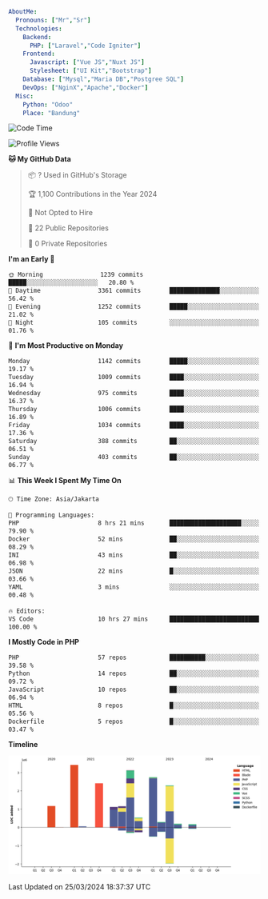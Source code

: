 ```yaml
AboutMe:
  Pronouns: ["Mr","Sr"]
  Technologies:
    Backend:
      PHP: ["Laravel","Code Igniter"]
    Frontend:
      Javascript: ["Vue JS","Nuxt JS"]
      Stylesheet: ["UI Kit","Bootstrap"]
    Database: ["Mysql","Maria DB","Postgree SQL"]
    DevOps: ["NginX","Apache","Docker"]
  Misc:
    Python: "Odoo"
    Place: "Bandung"
```

<!--START_SECTION:waka-->
![Code Time](http://img.shields.io/badge/Code%20Time-1%2C299%20hrs%2053%20mins-blue)

![Profile Views](http://img.shields.io/badge/Profile%20Views-0-blue)

**🐱 My GitHub Data** 

> 📦 ? Used in GitHub's Storage 
 > 
> 🏆 1,100 Contributions in the Year 2024
 > 
> 🚫 Not Opted to Hire
 > 
> 📜 22 Public Repositories 
 > 
> 🔑 0 Private Repositories 
 > 
**I'm an Early 🐤** 

```text
🌞 Morning                1239 commits        █████░░░░░░░░░░░░░░░░░░░░   20.80 % 
🌆 Daytime                3361 commits        ██████████████░░░░░░░░░░░   56.42 % 
🌃 Evening                1252 commits        █████░░░░░░░░░░░░░░░░░░░░   21.02 % 
🌙 Night                  105 commits         ░░░░░░░░░░░░░░░░░░░░░░░░░   01.76 % 
```
📅 **I'm Most Productive on Monday** 

```text
Monday                   1142 commits        █████░░░░░░░░░░░░░░░░░░░░   19.17 % 
Tuesday                  1009 commits        ████░░░░░░░░░░░░░░░░░░░░░   16.94 % 
Wednesday                975 commits         ████░░░░░░░░░░░░░░░░░░░░░   16.37 % 
Thursday                 1006 commits        ████░░░░░░░░░░░░░░░░░░░░░   16.89 % 
Friday                   1034 commits        ████░░░░░░░░░░░░░░░░░░░░░   17.36 % 
Saturday                 388 commits         ██░░░░░░░░░░░░░░░░░░░░░░░   06.51 % 
Sunday                   403 commits         ██░░░░░░░░░░░░░░░░░░░░░░░   06.77 % 
```


📊 **This Week I Spent My Time On** 

```text
🕑︎ Time Zone: Asia/Jakarta

💬 Programming Languages: 
PHP                      8 hrs 21 mins       ████████████████████░░░░░   79.90 % 
Docker                   52 mins             ██░░░░░░░░░░░░░░░░░░░░░░░   08.29 % 
INI                      43 mins             ██░░░░░░░░░░░░░░░░░░░░░░░   06.98 % 
JSON                     22 mins             █░░░░░░░░░░░░░░░░░░░░░░░░   03.66 % 
YAML                     3 mins              ░░░░░░░░░░░░░░░░░░░░░░░░░   00.48 % 

🔥 Editors: 
VS Code                  10 hrs 27 mins      █████████████████████████   100.00 % 
```

**I Mostly Code in PHP** 

```text
PHP                      57 repos            ██████████░░░░░░░░░░░░░░░   39.58 % 
Python                   14 repos            ██░░░░░░░░░░░░░░░░░░░░░░░   09.72 % 
JavaScript               10 repos            ██░░░░░░░░░░░░░░░░░░░░░░░   06.94 % 
HTML                     8 repos             █░░░░░░░░░░░░░░░░░░░░░░░░   05.56 % 
Dockerfile               5 repos             █░░░░░░░░░░░░░░░░░░░░░░░░   03.47 % 
```



**Timeline**

![Lines of Code chart](https://raw.githubusercontent.com/vheins/vheins/main/assets/bar_graph.png)


 Last Updated on 25/03/2024 18:37:37 UTC
<!--END_SECTION:waka-->
